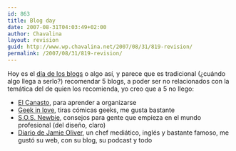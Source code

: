 ```yaml
---
id: 863
title: Blog day
date: 2007-08-31T04:03:49+02:00
author: Chavalina
layout: revision
guid: http://www.wp.chavalina.net/2007/08/31/819-revision/
permalink: /2007/08/31/819-revision/
---
```

Hoy es el <a href="http://www.blogday.org/" target="_blank">día de los blogs</a> o algo así, y parece que es tradicional (¿cuándo algo llega a serlo?) recomendar 5 blogs, a poder ser no relacionados con la temática del de quien los recomienda, yo creo que a 5 no llego:

  * [El Canasto](http://canasto.es/), para aprender a organizarse
  * [Geek in love](http://geekinlove.com/), tiras cómicas geeks, me gusta bastante
  * [S.O.S. Newbie](http://www.sosnewbie.com/es/), consejos para gente que empieza en el mundo profesional (del dise&ntilde;o, claro)
  * [Diario de Jamie Oliver](http://www.jamieoliver.com/diary/), un chef mediático, inglés y bastante famoso, me gustó su web, con su blog, su podcast y todo